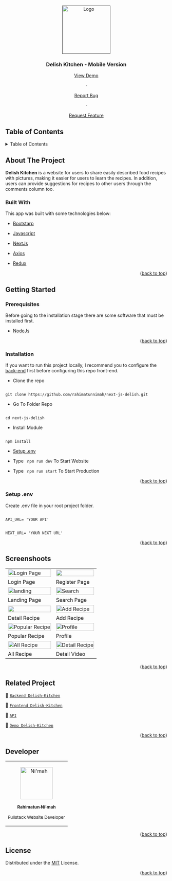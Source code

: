 <div id="top"></div>

<!-- PROJECT LOGO -->

<br />

<div align="center">

<a href="">

<img src="https://res.cloudinary.com/df9tcvnrs/image/upload/v1663852780/next-delish/logo_oz2285.png" alt="Logo" width="150px">

</a>

<h3 align="center">Delish Kitchen - Mobile Version</h3>

<p align="center">

<a href="https://delish-kitchen-next.vercel.app/">View Demo</a>

·

<a href="https://github.com/rahimatunnimah/next-js-delish/issues">Report Bug</a>

·

<a href="https://github.com/rahimatunnimah/next-js-delish/issues">Request Feature</a>

</p>

</div>

<!-- TABLE OF CONTENTS -->

## Table of Contents

<details>

<summary>Table of Contents</summary>

<ol>

<li>

<a href="#about-the-project">About The Project</a>

<ul>

<li><a href="#built-with">Built With</a></li>

</ul>

</li>

<li>

<a href="#getting-started">Getting Started</a>

<ul>

<li><a href="#prerequisites">Prerequisites</a></li>

<li><a href="#installation">Installation</a></li>

<li><a href="#setup-env-example">Setup .env example</a></li>

</ul>

</li>

<li><a href="#screenshoots">Screenshots</a></li>

<li><a href="#contributing">Contributing</a></li>

<li><a href="#related-project">Related Project</a></li>

<li><a href="#our-team">Contact</a></li>

<li><a href="#license">License</a></li>

</ol>

</details>

<!-- ABOUT THE PROJECT -->

## About The Project

**Delish Kitchen** is a website for users to share easily described food recipes with pictures, making it easier for users to learn the recipes. In addition, users can provide suggestions for recipes to other users through the comments column too.

### Built With

This app was built with some technologies below:

- [Bootstarp](https://getbootstrap.com/)

- [Javascript](https://www.javascript.com/)

- [NextJs](https://nextjs.org/)

- [Axios](https://axios-http.com/)

- [Redux](https://react-redux.js.org/)

<p align="right">(<a href="#top">back to top</a>)</p>

<!-- GETTING STARTED -->

## Getting Started

### Prerequisites

Before going to the installation stage there are some software that must be installed first.

- [NodeJs](https://nodejs.org/en/download/)

<p align="right">(<a href="#top">back to top</a>)</p>

### Installation

If you want to run this project locally, I recommend you to configure the [back-end](https://github.com/rahimatunnimah/rest-api-DELISH) first before configuring this repo front-end.

- Clone the repo

```

git clone https://github.com/rahimatunnimah/next-js-delish.git

```

- Go To Folder Repo

```

cd next-js-delish

```

- Install Module

```

npm install

```

- <a href="#setup-env">Setup .env</a>

- Type ` npm run dev` To Start Website

- Type ` npm run start` To Start Production

<p align="right">(<a href="#top">back to top</a>)</p>

### Setup .env

Create .env file in your root project folder.

```

API_URL= 'YOUR API'

```

```

NEXT_URL= 'YOUR NEXT URL'

```

<p align="right">(<a href="#top">back to top</a>)</p>

## Screenshoots

<p align="center" display=flex>

<table>

<tr>

<td><image src="https://res.cloudinary.com/df9tcvnrs/image/upload/v1663852505/next-delish/login-delen_whwjxp.png" alt="Login Page" width=100%></td>

<td><image src="https://res.cloudinary.com/df9tcvnrs/image/upload/v1663852511/next-delish/register_rpu9ey.png" width=100%/></td>

</tr>

<tr>

<td>Login Page</td>

<td>Register Page</td>

</tr>

<tr>

<td><image src="https://res.cloudinary.com/df9tcvnrs/image/upload/v1663853643/next-delish/Screenshot_from_2022-09-22_20-33-24_nn3wdx.png" alt="landing" width=100%></td>

<td><image src="https://res.cloudinary.com/df9tcvnrs/image/upload/v1663853842/next-delish/Screenshot_from_2022-09-22_20-36-47_u3m8ql.png" alt="Search" width=100%/></td>

</tr>

<tr>

<td>Landing Page</td>

<td>Search Page</td>

</tr>

<tr>

<td><image src="https://res.cloudinary.com/df9tcvnrs/image/upload/v1663852543/next-delish/detail-delen_preifq.png" width=100%></td>

<td><image src="https://res.cloudinary.com/df9tcvnrs/image/upload/v1663854055/next-delish/Screenshot_from_2022-09-22_20-40-41_hz81e7.png" alt="Add Recipe" width=100%/></td>

</tr>

<tr>

<td>Detail Recipe</td>

<td>Add Recipe</td>

</tr>

<tr>

<td><image src="https://res.cloudinary.com/df9tcvnrs/image/upload/v1663852510/next-delish/popular_h7i0jl.png" alt="Popular Recipe" width=100%></td>

<td><image src="https://res.cloudinary.com/df9tcvnrs/image/upload/v1663852510/next-delish/profile_c0gl3i.png" alt="Profile" width=100%></td>

</tr>

<tr>

<td>Popular Recipe</td>

<td>Profile</td>

</tr>

<tr>

<td><image src="https://res.cloudinary.com/df9tcvnrs/image/upload/v1663852507/next-delish/all-recipe_im2klf.png" alt="All Recipe" width=100%></td>

<td><image src="https://res.cloudinary.com/df9tcvnrs/image/upload/v1663852519/next-delish/detail-with-video-delen_pxwfbj.png" alt="Detail Recipe" width=100%></td>

</tr>

<tr>

<td>All Recipe</td>

<td>Detail Video</td>

</tr>

</table>

</p>

<p align="right">(<a href="#top">back to top</a>)</p>

## Related Project

:rocket: [`Backend Delish-Kitchen`](https://github.com/rahimatunnimah/rest-api-DELISH)

:rocket: [`Frontend Delish-Kitchen`](https://github.com/rahimatunnimah/next-js-delish)

:rocket: [`API`](https://delish-kitchen.herokuapp.com)

:rocket: [`Demo Delish-Kitchen`](https://delish-kitchen-next.vercel.app/)

<p align="right">(<a href="#top">back to top</a>)</p>

## Developer

<center>

<table>

<tr>

<td align="center">

<a href="https://github.com/rahimatunnimah">

<img width="100" src="https://avatars.githubusercontent.com/u/59507749?s=96&v=4" alt="Ni'mah"><br/>

<sub><b>Rahimatun Ni'mah</b></sub> <br/>

<sub>Fullstack Website Developer</sub>

</a>

</td>

<tr>

</table>

</center>

<p align="right">(<a href="#top">back to top</a>)</p>

## License

Distributed under the [MIT](/LICENSE) License.

<p align="right">(<a href="#top">back to top</a>)</p>
